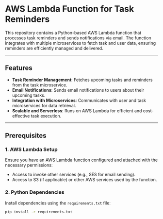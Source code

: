 # AWS Lambda Function for Task Reminders

This repository contains a Python-based AWS Lambda function that processes task reminders and sends notifications via email. The function integrates with multiple microservices to fetch task and user data, ensuring reminders are efficiently managed and delivered.

---

## Features

- **Task Reminder Management**: Fetches upcoming tasks and reminders from the task microservice.
- **Email Notifications**: Sends email notifications to users about their upcoming tasks.
- **Integration with Microservices**: Communicates with user and task microservices for data retrieval.
- **Scalable and Serverless**: Runs on AWS Lambda for efficient and cost-effective task execution.

---

## Prerequisites

### 1. AWS Lambda Setup
Ensure you have an AWS Lambda function configured and attached with the necessary permissions:
- Access to invoke other services (e.g., SES for email sending).
- Access to S3 (if applicable) or other AWS services used by the function.

### 2. Python Dependencies
Install dependencies using the `requirements.txt` file:
```bash
pip install -r requirements.txt
